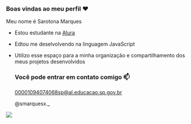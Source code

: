 ### Boas vindas ao meu perfil ❤️

Meu nome é Sarotona Marques

- Estou estudante na [Alura](https://www.alura.com.br)
- Edtou me deselvolvendo na linguagem JavaScript
- Utilizo esse espaço para a minha organização e compartilhamento dos meus projetos desenvolvidos

  ### Você pode entrar em contato comigo 📫

  00001094074068sp@al.educacao.sp.gov.br
  
  @smarquesx._

![](https://media1.tenor.com/m/EW0QrCEmLqoAAAAC/dancinha-dancinhaboladaadriano.gif)
